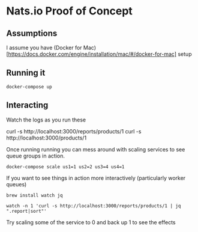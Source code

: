 # Nats.io Proof of Concept

## Assumptions

I assume you have (Docker for Mac)[https://docs.docker.com/engine/installation/mac/#/docker-for-mac] setup

## Running it

    docker-compose up

## Interacting

Watch the logs as you run these

  curl -s http://localhost:3000/reports/products/1
  curl -s http://localhost:3000/products/1

Once running running you can mess around with scaling services to see queue
groups in action.

    docker-compose scale us1=1 us2=2 us3=4 us4=1

If you want to see things in action more interactively (particularly worker queues)

    brew install watch jq

    watch -n 1 'curl -s http://localhost:3000/reports/products/1 | jq ".report|sort"'

Try scaling some of the service to 0 and back up 1 to see the effects
